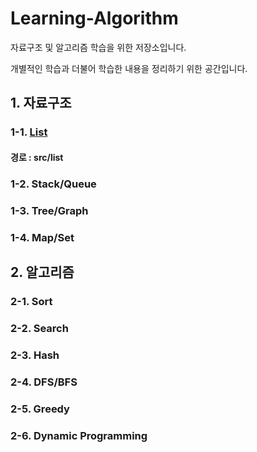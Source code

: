 # Learning-Algorithm
자료구조 및 알고리즘 학습을 위한 저장소입니다.

개별적인 학습과 더불어 학습한 내용을 정리하기 위한 공간입니다.

## 1. 자료구조
### 1-1. <a href="https://readerr.tistory.com/33" target="_blank">List</a>
#### 경로 : src/list
### 1-2. Stack/Queue
### 1-3. Tree/Graph
### 1-4. Map/Set
## 2. 알고리즘
### 2-1. Sort
### 2-2. Search
### 2-3. Hash
### 2-4. DFS/BFS
### 2-5. Greedy
### 2-6. Dynamic Programming
